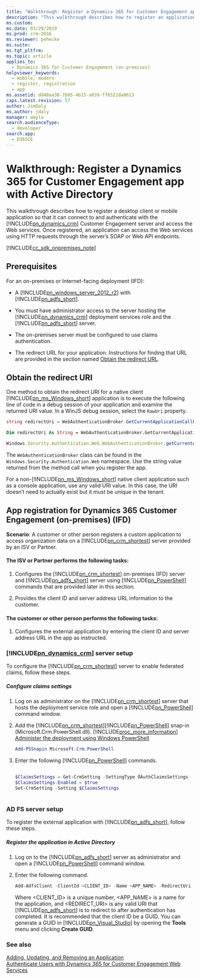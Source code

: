 ```yaml
---
title: "Walkthrough: Register a Dynamics 365 for Customer Engagement app with Active Directory (Developer Guide for Dynamics 365 Customer Engagement (on-premises))| MicrosoftDocs"
description: "This walkthrough describes how to register an application with Azure Active Directory so that it can connect to the Dynamics 365 for Customer Engagement server, authenticate using OAuth, and access the web services"
ms.custom: 
ms.date: 03/29/2019
ms.prod: crm-2016
ms.reviewer: pehecke
ms.suite: 
ms.tgt_pltfrm: 
ms.topic: article
applies_to: 
  - Dynamics 365 for Customer Engagement (on-premises)
helpviewer_keywords: 
  - mobile, modern
  - register, registration
  - app
ms.assetid: dd48aa30-7b05-4b15-a039-ff6522da8613
caps.latest.revision: 57
author: JimDaly
ms.author: jdaly
manager: amyla
search.audienceType: 
  - developer
search.app: 
  - D365CE
---
```

# Walkthrough: Register a Dynamics 365 for Customer Engagement app with Active Directory

This walkthrough describes how to register a desktop client or mobile application so that it can connect to and authenticate with the [!INCLUDE[pn_dynamics_crm](../includes/pn-dynamics-crm.md)] Customer Engagement server and access the Web services. Once registered, an application can access the Web services using HTTP requests through the server’s SOAP or Web API endpoints.  
  
[!INCLUDE[cc_sdk_onpremises_note](../includes/cc-sdk-onpremises-note.md)] 

## Prerequisites  
 For an on-premises or Internet-facing deployment (IFD):  
  
- A [!INCLUDE[pn_windows_server_2012_r2](../includes/pn-windows-server-2012-r2.md)] with [!INCLUDE[pn_adfs_short](../includes/pn-adfs-short.md)].  
  
- You must have administrator access to the server hosting the [!INCLUDE[pn_dynamics_crm](../includes/pn-dynamics-crm.md)] deployment services role and the [!INCLUDE[pn_adfs_short](../includes/pn-adfs-short.md)] server.  
  
- The on-premises server must be configured to use claims authentication.  
  
- The redirect URL for your application. Instructions for finding that URL are provided in the section named [Obtain the redirect URL](walkthrough-register-app-active-directory.md#bkmk_redirect).  
  
<a name="bkmk_redirect"></a>   
## Obtain the redirect URI  
 One method to obtain the redirect URI for a native client [!INCLUDE[pn_ms_Windows_short](../includes/pn-ms-windows-short.md)] application is to execute the following line of code in a debug session of your application and examine the returned URI value. In a WinJS debug session, select the `RawUri` property.  
  
```csharp  
string redirectUri = WebAuthenticationBroker.GetCurrentApplicationCallbackUri().ToString();  
```  
  
```vb  
Dim redirectUri As String = WebAuthenticationBroker.GetCurrentApplicationCallbackUri().ToString()  
```  
  
```javascript  
Windows.Security.Authentication.Web.WebAuthenticationBroker.getCurrentApplicationCallbackUri()  
```  
  
 The `WebAuthenticationBroker` class can be found in the `Windows.Security.Authentication.Web` namespace. Use the string value returned from the method call when you register the app. 
 
 <!--The C# line of code is shown in the topic [Sample: Windows 8 desktop modern OData app](sample-windows-8-desktop-modern-odata-app.md).  -->
  
 For a non-[!INCLUDE[pn_ms_Windows_short](../includes/pn-ms-windows-short.md)] native client application such as a console application, use any valid URI value. In this case, the URI doesn’t need to actually exist but it must be unique in the tenant.  
  
<a name="bkmk_ifd"></a>   
## App registration for Dynamics 365 Customer Engagement (on-premises) (IFD)  
 **Scenario**: A customer or other person registers a custom application to access organization data on a [!INCLUDE[pn_crm_shortest](../includes/pn-crm-shortest.md)] server provided by an ISV or Partner.  
  
#### The ISV or Partner performs the following tasks:  
  
1. Configures the [!INCLUDE[pn_crm_shortest](../includes/pn-crm-shortest.md)] on-premises (IFD) server and [!INCLUDE[pn_adfs_short](../includes/pn-adfs-short.md)] server using [!INCLUDE[pn_PowerShell](../includes/pn-powershell.md)] commands that are provided later in this section.  
  
2. Provides the client ID and server address URL information to the customer.  
  
#### The customer or other person performs the following tasks:  
  
1.  Configures the external application by entering the client ID and server address URL in the app as instructed.  
  
### [!INCLUDE[pn_dynamics_crm](../includes/pn-dynamics-crm.md)] server setup  
 To configure the [!INCLUDE[pn_crm_shortest](../includes/pn-crm-shortest.md)] server to enable federated claims, follow these steps.  
  
##### Configure claims settings  
  
1. Log on as administrator on the [!INCLUDE[pn_crm_shortest](../includes/pn-crm-shortest.md)] server that hosts the deployment service role and open a [!INCLUDE[pn_PowerShell](../includes/pn-powershell.md)] command window.  
  
2. Add the [!INCLUDE[pn_crm_shortest](../includes/pn-crm-shortest.md)][!INCLUDE[pn_PowerShell](../includes/pn-powershell.md)] snap-in (Microsoft.Crm.PowerShell.dll). [!INCLUDE[proc_more_information](../includes/proc-more-information.md)] [Administer the deployment using Windows PowerShell](https://technet.microsoft.com/library/dn531202.aspx)  
  
   ```powershell  
   Add-PSSnapin Microsoft.Crm.PowerShell  
   ```  
  
3. Enter the following [!INCLUDE[pn_PowerShell](../includes/pn-powershell.md)] commands.  
  
   ```powershell  
  
   $ClaimsSettings = Get-CrmSetting -SettingType OAuthClaimsSettings  
   $ClaimsSettings.Enabled = $true  
   Set-CrmSetting -Setting $ClaimsSettings  
  
   ```  
  
<a name="bkmk_adfs"></a>   
### AD FS server setup  
 To register the external application with [!INCLUDE[pn_adfs_short](../includes/pn-adfs-short.md)], follow these steps.  
  
##### Register the application in Active Directory  
  
1. Log on to the [!INCLUDE[pn_adfs_short](../includes/pn-adfs-short.md)] server as administrator and open a [!INCLUDE[pn_PowerShell](../includes/pn-powershell.md)] command window.  
  
2. Enter the following command.  
  
   ```powershell  
   Add-AdfsClient -ClientId <CLIENT_ID> -Name <APP_NAME> -RedirectUri <REDIRECT_URI>  
   ```  
  
    Where <CLIENT_ID> is a unique number, <APP_NAME> is a name for the application, and <REDIRECT_URI> is any valid URI that [!INCLUDE[pn_adfs_short](../includes/pn-adfs-short.md)] is to redirect to after authentication has completed. It is recommended that the client ID be a GUID. You can generate a GUID in [!INCLUDE[pn_Visual_Studio](../includes/pn-visual-studio.md)] by opening the **Tools** menu and clicking **Create GUID**.  
  
### See also  
 [Adding, Updating, and Removing an Application](https://msdn.microsoft.com/library/dn132599.aspx)   
 [Authenticate Users with Dynamics 365 for Customer Engagement Web Services](authenticate-users.md)
